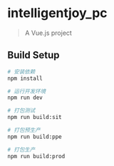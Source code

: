 # intelligentjoy_pc

> A Vue.js project

## Build Setup

``` bash
# 安装依赖
npm install

# 运行开发环境
npm run dev

# 打包测试
npm run build:sit

# 打包预生产
npm run build:ppe

# 打包生产
npm run build:prod
```
